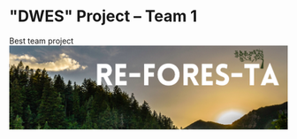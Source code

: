 # "DWES" Project – Team 1
Best team project
![Reforesta Banner](public/reforesta/images/reforesta.png)